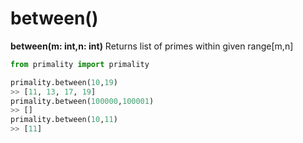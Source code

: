 # between()

**between(m: int,n: int)** Returns list of primes within given range[m,n]

```python
from primality import primality

primality.between(10,19)
>> [11, 13, 17, 19]
primality.between(100000,100001)
>> []
primality.between(10,11)
>> [11]
```